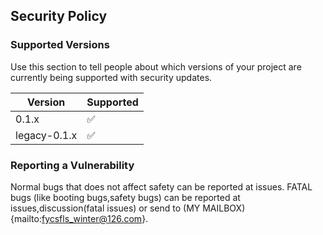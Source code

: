 ## Security Policy

### Supported Versions

Use this section to tell people about which versions of your project are
currently being supported with security updates.

| Version | Supported          |
| ------- | ------------------ |
| 0.1.x   | :white_check_mark: |
| legacy-0.1.x   | :white_check_mark: |
### Reporting a Vulnerability

Normal bugs that does not affect safety can be reported at issues.
FATAL bugs (like booting bugs,safety bugs) can be reported at issues,discussion(fatal issues) or send to (MY MAILBOX){mailto:fycsfls_winter@126.com}.
